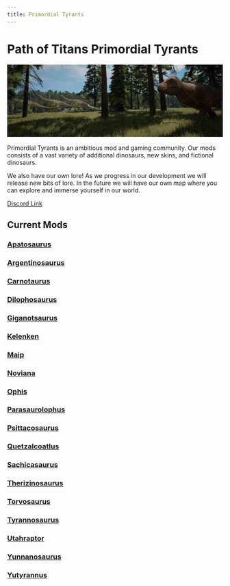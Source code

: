 ```yaml
---
title: Primordial Tyrants
---
```


# Path of Titans Primordial Tyrants

![alt text](<PT Header.webp>)

Primordial Tyrants is an ambitious mod and gaming community.
Our mods consists of a vast variety of additional dinosaurs, new skins, and fictional dinosaurs.

We also have our own lore! As we progress in our development we will release new bits of lore. In the future we will have our own map where you can explore and immerse yourself in our world.

[Discord Link](https://discord.gg/primordialtyrants)

## Current Mods

### [Apatosaurus](./Path-of-Titans-PTApatosaurus)

### [Argentinosaurus](./Path-of-Titans-PTArgent)

### [Carnotaurus](./Path-of-Titans-PTCarno)

### [Dilophosaurus](./Path-of-Titans-PTDilophosaurus)

### [Giganotsaurus](./Path-of-Titans-PTGiga)

### [Kelenken](./Path-of-Titans-PTKelenken)

### [Maip](./Path-of-Titans-PTMaip)

### [Noviana](./Path-of-Titans-IgnisNoviana)

### [Ophis](./Path-of-Titans-IgnisOphis)

### [Parasaurolophus](./Path-of-Titans-PTParasaurolophus)

### [Psittacosaurus](./Path-of-Titans-PTPsittacosaurus)

### [Quetzalcoatlus](./Path-of-Titans-PTQuetzalcoatlus)

### [Sachicasaurus](./Path-of-Titans-PTSachicasaurus)

### [Therizinosaurus](./Path-of-Titans-PTTherizinosaurus)

### [Torvosaurus](./Path-of-Titans-PTTorvosaurus)

### [Tyrannosaurus](./Path-of-Titans-PTTyrannosaurus)

### [Utahraptor](./Path-of-Titans-PTUtahraptor)

### [Yunnanosaurus](./Path-of-Titans-PTYunnano)

### [Yutyrannus](./Path-of-Titans-PTYutyrannus)

